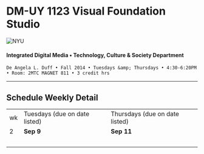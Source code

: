 # DM-UY 1123 Visual Foundation Studio

![NYU](http://ws2.polishedsolid.com/de/nyu_soe_logo.png)
#### Integrated Digital Media • Technology, Culture &amp; Society Department

    De Angela L. Duff • Fall 2014 • Tuesdays &amp; Thursdays • 4:30-6:20PM • Room: 2MTC MAGNET 811 • 3 credit hrs

---

## Schedule Weekly Detail

<table>
<tr>
<td>wk</td>
<td>Tuesdays (due on date listed)</td>
<td>Thursdays (due on date listed)</td>
</tr>
<tr>
<td valign="top">2</td>
<td valign="top"><strong>Sep 9</strong><br>
<h5></h5>
</td>
<td valign="top"><strong>Sep 11</strong><br>
<h5></h5>
</td>
</tr>
</table>









